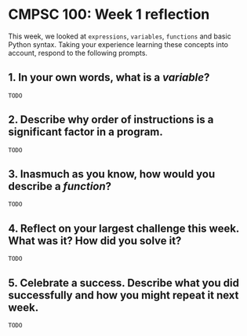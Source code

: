# CMPSC 100: Week 1 reflection

This week, we looked at `expressions`, `variables`, `functions` and basic Python syntax. Taking your experience learning these concepts into account, respond to the following prompts.

## 1. In your own words, what is a _variable_?

`TODO`

## 2. Describe why order of instructions is a significant factor in a program.

`TODO`

## 3. Inasmuch as you know, how would you describe a _function_?

`TODO`

## 4. Reflect on your largest challenge this week. What was it? How did you solve it?

`TODO`

## 5. Celebrate a success. Describe what you did successfully and how you might repeat it next week.

`TODO`
